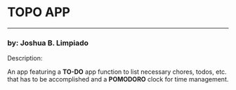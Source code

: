 # TOPO APP
---
### by: Joshua B. Limpiado
Description:

An app featuring a **TO-DO** app function to list necessary chores, todos, etc. that has to be accomplished and a **POMODORO** clock for time management.